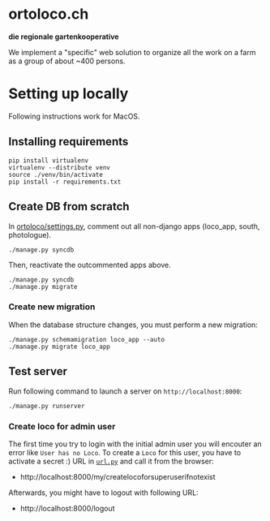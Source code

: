 ortoloco.ch
===========

**die regionale gartenkooperative**

We implement a "specific" web solution to organize all the work on a
farm as a group of about ~400 persons.

# Setting up locally

Following instructions work for MacOS.

## Installing requirements

    pip install virtualenv
    virtualenv --distribute venv
    source ./venv/bin/activate
    pip install -r requirements.txt

## Create DB from scratch

In [ortoloco/settings.py](https://github.com/ortoloco/ortoloco/blob/5b8bf329e6d01fc6b6f4215a514c8fa456e09cf7/ortoloco/settings.py#L166-L169), comment out all non-django apps (loco_app, south, photologue).

    ./manage.py syncdb

Then, reactivate the outcommented apps above.

    ./manage.py syncdb
    ./manage.py migrate

### Create new migration

When the database structure changes, you must perform a new migration:

    ./manage.py schemamigration loco_app --auto
    ./manage.py migrate loco_app

## Test server

Run following command to launch a server on `http://localhost:8000`:

    ./manage.py runserver

### Create loco for admin user

The first time you try to login with the initial admin user you will
encouter an error like `User has no Loco`. To create a `Loco` for this
user, you have to activate a secret :) URL in [`url.py`](https://github.com/ortoloco/ortoloco/blob/5b8bf329e6d01fc6b6f4215a514c8fa456e09cf7/ortoloco/urls.py#L58) and call it from the browser:

- http://localhost:8000/my/createlocoforsuperuserifnotexist

Afterwards, you might have to logout with following URL:

- http://localhost:8000/logout
